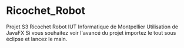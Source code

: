 # Ricochet_Robot
Projet S3 Ricochet Robot IUT Informatique de Montpellier
Utilisation de JavaFX
Si vous souhaitez voir l'avancé du projet importez le tout sous éclipse et lancez le main.
